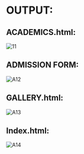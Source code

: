 # OUTPUT:

## ACADEMICS.html:

![11](https://github.com/Ishu-Vasanth/html-ABC-college/assets/94154614/f87f933b-747e-47b8-9203-476798715d70)

## ADMISSION FORM:

![A12](https://github.com/Ishu-Vasanth/html-ABC-college/assets/94154614/3b8bf667-8d72-4b51-b25f-595886052b68)

## GALLERY.html:

![A13](https://github.com/Ishu-Vasanth/html-ABC-college/assets/94154614/33d0f45f-4bbf-4dd9-aab2-c61997200a85)

## Index.html:

![A14](https://github.com/Ishu-Vasanth/html-ABC-college/assets/94154614/02a9d00b-2552-4737-8015-e527e6d3be1b)
